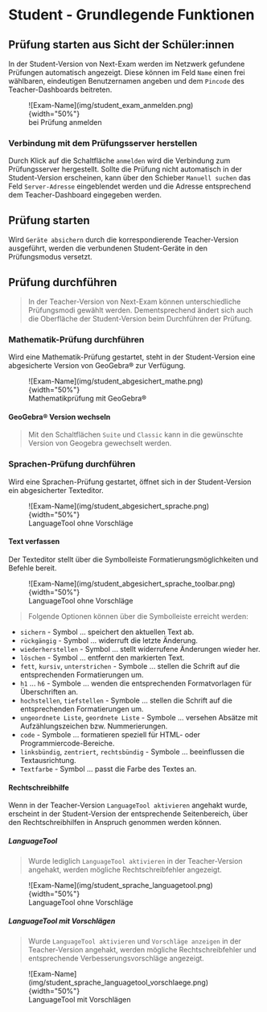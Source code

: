 # Student - Grundlegende Funktionen

## Prüfung starten aus Sicht der Schüler:innen
In der Student-Version von Next-Exam werden im Netzwerk gefundene Prüfungen automatisch angezeigt. Diese können im Feld `Name` einen frei wählbaren, eindeutigen Benutzernamen angeben und dem `Pincode` des Teacher-Dashboards beitreten.
<figure markdown="span">
    ![Exam-Name](img/student_exam_anmelden.png){width="50%"}
    <figcaption>bei Prüfung anmelden</figcaption>
</figure>

### Verbindung mit dem Prüfungsserver herstellen
Durch Klick auf die Schaltfläche `anmelden` wird die Verbindung zum Prüfungsserver hergestellt.
Sollte die Prüfung nicht automatisch in der Student-Version erscheinen, kann über den Schieber `Manuell suchen` das Feld `Server-Adresse` eingeblendet werden und die Adresse entsprechend dem Teacher-Dashboard eingegeben werden.

## Prüfung starten
Wird `Geräte absichern` durch die korrespondierende Teacher-Version ausgeführt, werden die verbundenen Student-Geräte in den Prüfungsmodus versetzt.

## Prüfung durchführen
> In der Teacher-Version von Next-Exam können unterschiedliche Prüfungsmodi gewählt werden. Dementsprechend ändert sich auch die Oberfläche der Student-Version beim Durchführen der Prüfung.

### Mathematik-Prüfung durchführen
Wird eine Mathematik-Prüfung gestartet, steht in der Student-Version eine abgesicherte Version von GeoGebra® zur Verfügung.
<figure markdown="span">
    ![Exam-Name](img/student_abgesichert_mathe.png){width="50%"}
    <figcaption>Mathematikprüfung mit GeoGebra®</figcaption>
</figure>

#### GeoGebra® Version wechseln
> Mit den Schaltflächen `Suite` und `Classic` kann in die gewünschte Version von Geogebra gewechselt werden.

### Sprachen-Prüfung durchführen
Wird eine Sprachen-Prüfung gestartet, öffnet sich in der Student-Version ein abgesicherter Texteditor.
<figure markdown="span">
    ![Exam-Name](img/student_abgesichert_sprache.png){width="50%"}
    <figcaption>LanguageTool ohne Vorschläge</figcaption>
</figure>

#### Text verfassen
Der Texteditor stellt über die Symbolleiste Formatierungsmöglichkeiten und Befehle bereit.
<figure markdown="span">
    ![Exam-Name](img/student_abgesichert_sprache_toolbar.png){width="50%"}
    <figcaption>LanguageTool ohne Vorschläge</figcaption>
</figure>

> Folgende Optionen können über die Symbolleiste erreicht werden:

- `sichern` - Symbol ... speichert den aktuellen Text ab.
- `rückgängig` - Symbol ... widerruft die letzte Änderung.
- `wiederherstellen` - Symbol ... stellt widerrufene Änderungen wieder her.
- `löschen` - Symbol ... entfernt den markierten Text.
- `fett`, `kursiv`, `unterstrichen` - Symbole ... stellen die Schrift auf die entsprechenden Formatierungen um.
- `h1` ... `h6` - Symbole ... wenden die entsprechenden Formatvorlagen für Überschriften an.
- `hochstellen`, `tiefstellen` - Symbole ... stellen die Schrift auf die entsprechenden Formatierungen um.
- `ungeordnete Liste`, `geordnete Liste` - Symbole ... versehen Absätze mit Aufzählungszeichen bzw. Nummerierungen.
- `code` - Symbole ... formatieren speziell für HTML- oder Programmiercode-Bereiche.
- `linksbündig`, `zentriert`, `rechtsbündig` - Symbole ... beeinflussen die Textausrichtung.
- `Textfarbe` - Symbol ... passt die Farbe des Textes an.

#### Rechtschreibhilfe
Wenn in der Teacher-Version `LanguageTool aktivieren` angehakt wurde, erscheint in der Student-Version der entsprechende Seitenbereich, über den Rechtschreibhilfen in Anspruch genommen werden können.

##### LanguageTool
> Wurde lediglich `LanguageTool aktivieren` in der Teacher-Version angehakt, werden mögliche Rechtschreibfehler angezeigt.
<figure markdown="span">
    ![Exam-Name](img/student_sprache_languagetool.png){width="50%"}
    <figcaption>LanguageTool ohne Vorschläge</figcaption>
</figure>

##### LanguageTool mit Vorschlägen
> Wurde `LanguageTool aktivieren` und `Vorschläge anzeigen` in der Teacher-Version angehakt, werden mögliche Rechtschreibfehler und entsprechende Verbesserungsvorschläge angezeigt.
<figure markdown="span">
    ![Exam-Name](img/student_sprache_languagetool_vorschlaege.png){width="50%"}
    <figcaption>LanguageTool mit Vorschlägen</figcaption>
</figure>
